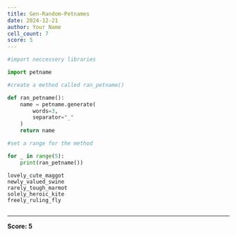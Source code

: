 ```yaml
---
title: Gen-Random-Petnames
date: 2024-12-21
author: Your Name
cell_count: 7
score: 5
---
```


```python
#import neccessery libraries
```


```python
import petname
```


```python
#create a method called ran_petname()
```


```python
def ran_petname():
    name = petname.generate(
        words=3,
        separator="_"
    )
    return name
```


```python
#set a range for the method
```


```python
for _ in range(5):
    print(ran_petname())
```

    lovely_cute_maggot
    newly_valued_swine
    rarely_tough_marmot
    solely_heroic_kite
    freely_ruling_fly



```python

```


---
**Score: 5**

